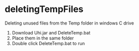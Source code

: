 # deletingTempFiles

Deleting unused files from the Temp folder in windows C drive

1. Download Uhi.jar and DeleteTemp.bat
2. Place them in the same folder
3. Double click DeleteTemp.bat to run

